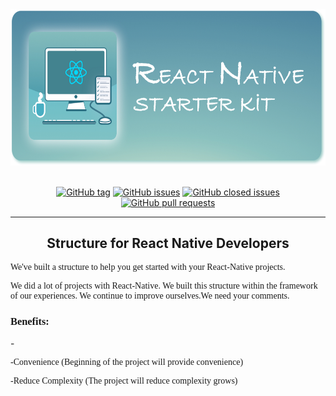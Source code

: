 <div align="center">
  <img src="/docs/git-logo.jpg" alt="React Native Starter Kit" height=250 />
</div>
<br />
<div align="center">

[![GitHub tag](https://img.shields.io/github/tag/sozkahya/react-native-init-project.svg?style=plastic&colorB=8AC0BF)](https://github.com/sozkahya/react-native-init-project/tags)
[![GitHub issues](https://img.shields.io/github/issues/sozkahya/react-native-init-project.svg?style=plastic&colorB=8AC0BF)](https://github.com/sozkahya/react-native-init-project/issues)
[![GitHub closed issues](https://img.shields.io/github/issues-closed/sozkahya/react-native-init-project.svg?style=plastic&colorB=8AC0BF)](https://github.com/sozkahya/react-native-init-project/issues-closed)
[![GitHub pull requests](https://img.shields.io/github/issues-pr/sozkahya/react-native-init-project.svg?style=plastic&colorB=8AC0BF)](https://github.com/sozkahya/react-native-init-project/issues-pr)

</div>

---

<div>
  <h2 align="center">Structure for React Native Developers</h3>
  <p style="font-family:Montserrat;">We've built a structure to help you get started with your React-Native projects.</p>
  <p style="font-family:Montserrat;">We did a lot of projects with React-Native. We built this structure within the framework of our experiences. We continue to improve ourselves.We need your comments.</p>

  <h3 style="font-family:Montserrat;">Benefits:</h1>
  -
  <p style="font-family:Montserrat;">-Convenience (Beginning of the project will provide convenience)</p>
  <p style="font-family:Montserrat;">-Reduce Complexity (The project will reduce complexity grows)</p>
</div>
